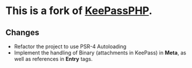 This is a fork of [KeePassPHP](https://github.com/julienblitte/KeePassPHP).
===

Changes
---
* Refactor the project to use PSR-4 Autoloading
* Implement the handling of Binary (attachments in KeePass) in **Meta**, as well as references in **Entry** tags.


